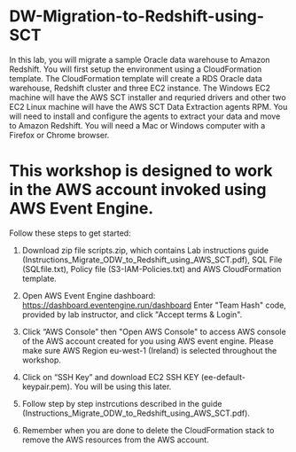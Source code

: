 # DW-Migration-to-Redshift-using-SCT

In this lab, you will migrate a sample Oracle data warehouse to Amazon Redshift. You will first setup the environment using a CloudFormation template. The CloudFormation template will create a RDS Oracle data warehouse, Redshift cluster and three EC2 instance. The Windows EC2 machine will have the AWS SCT installer and requried drivers and other two EC2 Linux machine will have the AWS SCT Data Extraction agents RPM. You will need to install and configure the agents to extract your data and move to Amazon Redshift. You will need a Mac or Windows computer with a Firefox or Chrome browser.

# This workshop is designed to work in the AWS account invoked using AWS Event Engine.

Follow these steps to get started:

1. Download zip file scripts.zip, which contains Lab instructions guide (Instructions_Migrate_ODW_to_Redshift_using_AWS_SCT.pdf), SQL File (SQLfile.txt), Policy file (S3-IAM-Policies.txt) and AWS CloudFormation template.

2. Open AWS Event Engine dashboard: https://dashboard.eventengine.run/dashboard
   Enter "Team Hash" code, provided by lab instructor, and click "Accept terms & Login".

3. Click “AWS Console” then "Open AWS Console" to access AWS console of the AWS account created for you using AWS event engine. Please make sure AWS Region eu-west-1 (Ireland) is selected throughout the workshop.

4. Click on “SSH Key” and download EC2 SSH KEY (ee-default-keypair.pem). You will be using this later. 

5. Follow step by step instrcutions described in the guide (Instructions_Migrate_ODW_to_Redshift_using_AWS_SCT.pdf).

6. Remember when you are done to delete the CloudFormation stack to remove the AWS resources from the AWS account.
